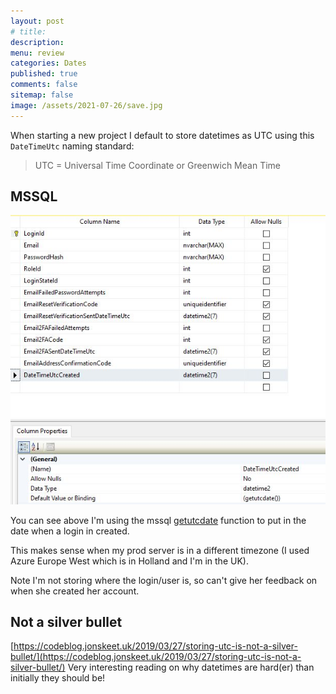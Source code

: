 ```yaml
---
layout: post
# title: 
description:
menu: review
categories: Dates 
published: true 
comments: false     
sitemap: false
image: /assets/2021-07-26/save.jpg
---
```


<!-- [![alt text](/assets/2021-07-26/save.jpg "Turn auto build on save off")](/assets/2021-07-26/save.jpg) -->

When starting a new project I default to store datetimes as UTC using this `DateTimeUtc` naming standard:

> UTC = Universal Time Coordinate or Greenwich Mean Time

## MSSQL

<!-- [![alt text](/assets/2021-07-30/sql.jpg "Utc"){:width="450px"}](/assets/2021-07-30/sql.jpg) -->
[![alt text](/assets/2021-07-30/sql.jpg "Utc")](/assets/2021-07-30/sql.jpg)

You can see above I'm using the mssql [getutcdate](https://stackoverflow.com/questions/14996306/getutcdate-function) function to put in the date when a login in created.

This makes sense when my prod server is in a different timezone (I used Azure Europe West which is in Holland and I'm in the UK).

Note I'm not storing where the login/user is, so can't give her feedback on when she created her account.

## Not a silver bullet

[https://codeblog.jonskeet.uk/2019/03/27/storing-utc-is-not-a-silver-bullet/](https://codeblog.jonskeet.uk/2019/03/27/storing-utc-is-not-a-silver-bullet/)  Very interesting reading on why datetimes are hard(er) than initially they should be! 



